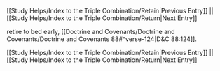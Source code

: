 [[Study Helps/Index to the Triple Combination/Retain|Previous Entry]]  ||  [[Study Helps/Index to the Triple Combination/Return|Next Entry]]

 retire to bed early, [[Doctrine and Covenants/Doctrine and Covenants/Doctrine and Covenants 88#^verse-124|D&C 88:124]].

[[Study Helps/Index to the Triple Combination/Retain|Previous Entry]]  ||  [[Study Helps/Index to the Triple Combination/Return|Next Entry]]